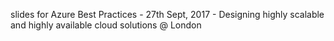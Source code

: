 slides for Azure Best Practices - 27th Sept, 2017 - Designing highly scalable and highly available cloud solutions @ London
